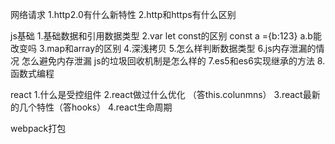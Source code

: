 网络请求
1.http2.0有什么新特性
2.http和https有什么区别

js基础
1.基础数据和引用数据类型
2.var let const的区别  const a ={b:123} a.b能改变吗
3.map和array的区别
4.深浅拷贝
5.怎么样判断数据类型
6.js内存泄漏的情况 怎么避免内存泄漏 js的垃圾回收机制是怎么样的
7.es5和es6实现继承的方法
8.函数式编程


react
1.什么是受控组件
2.react做过什么优化 （答this.colunmns）
3.react最新的几个特性（答hooks）
4.react生命周期

webpack打包